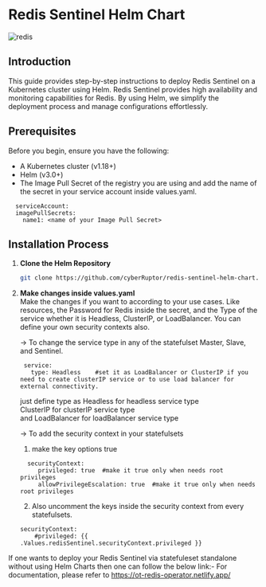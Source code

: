 # Redis Sentinel Helm Chart
![redis](https://github.com/user-attachments/assets/193abfcd-1d28-4e42-8d8b-2eb668064e1d)


## Introduction

This guide provides step-by-step instructions to deploy Redis Sentinel on a Kubernetes cluster using Helm. Redis Sentinel provides high availability and monitoring capabilities for Redis. By using Helm, we simplify the deployment process and manage configurations effortlessly.

## Prerequisites

Before you begin, ensure you have the following:
- A Kubernetes cluster (v1.18+)
- Helm (v3.0+)
- The Image Pull Secret of the registry you are using and add the name of the secret in your service account inside values.yaml.

```shell
  serviceAccount:
  imagePullSecrets:
    name1: <name of your Image Pull Secret>
```

## Installation Process

1. **Clone the Helm Repository**

   ```sh
   git clone https://github.com/cyberRuptor/redis-sentinel-helm-chart.git
   ```
2. **Make changes inside values.yaml**<br>
   Make the changes if you want to according to your use cases. Like resources, the Password for Redis inside the secret, and the Type of the service whether it is Headless, ClusterIP, or LoadBalancer. You can define your own security contexts also.
   
   -> To change the service type in any of the statefulset Master, Slave, and Sentinel.
   ```shell
    service:
      type: Headless    #set it as LoadBalancer or ClusterIP if you need to create clusterIP service or to use load balancer for external connectivity.
   ```
   just define type as Headless for headless service type<br>
                       ClusterIP for clusterIP service type<br>
                  and  LoadBalancer for loadBalancer service type

   -> To add the security context in your statefulsets<br>
     1. make the key options true
      ```shell
        securityContext:
           privileged: true  #make it true only when needs root privileges
           allowPrivilegeEscalation: true  #make it true only when needs root privileges
      ```
      
     2. Also uncomment the keys inside the security context from every statefulsets.
      ```shell
      securityContext:
          #privileged: {{ .Values.redisSentinel.securityContext.privileged }}
      ```

If one wants to deploy your Redis Sentinel via statefuleset standalone without using Helm Charts then one can follow the below link:-
For documentation, please refer to <https://ot-redis-operator.netlify.app/>


   
